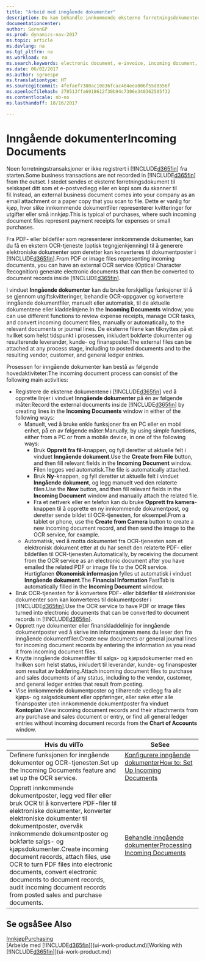 ```yaml
---
title: "Arbeid med inngående dokumenter"
description: Du kan behandle innkommende eksterne forretningsdokumenter, for eksempel kvitteringer eller PDF-filer, behandle OCR-oppgaver og konvertere filer til elektroniske dokumenter og poster i Dynamics NAV.
documentationcenter: 
author: SorenGP
ms.prod: dynamics-nav-2017
ms.topic: article
ms.devlang: na
ms.tgt_pltfrm: na
ms.workload: na
ms.search.keywords: electronic document, e-invoice, incoming document, OCR, ecommerce, document exchange, import invoice
ms.date: 06/02/2017
ms.author: sgroespe
ms.translationtype: HT
ms.sourcegitcommit: 4fefaef7380ac10836fcac404eea006f55d8556f
ms.openlocfilehash: 278513ffa6918612f30b94c7306e340362505f32
ms.contentlocale: nb-no
ms.lasthandoff: 10/16/2017

---
```

# <a name="incoming-documents"></a><span data-ttu-id="f0766-103">Inngående dokumenter</span><span class="sxs-lookup"><span data-stu-id="f0766-103">Incoming Documents</span></span>
<span data-ttu-id="f0766-104">Noen forretningstransaksjoner er ikke registrert i [!INCLUDE[d365fin](includes/d365fin_md.md)] fra starten.</span><span class="sxs-lookup"><span data-stu-id="f0766-104">Some business transactions are not recorded in [!INCLUDE[d365fin](includes/d365fin_md.md)] from the outset.</span></span> <span data-ttu-id="f0766-105">I stedet sendes et eksternt forretningsdokument til selskapet ditt som et e-postvedlegg eller en kopi som du skanner til fil.</span><span class="sxs-lookup"><span data-stu-id="f0766-105">Instead, an external business document comes into your company as an email attachment or a paper copy that you scan to file.</span></span> <span data-ttu-id="f0766-106">Dette er vanlig for kjøp, hvor slike innkommende dokumentfiler representerer kvitteringer for utgifter eller små innkjøp.</span><span class="sxs-lookup"><span data-stu-id="f0766-106">This is typical of purchases, where such incoming document files represent payment receipts for expenses or small purchases.</span></span>

<span data-ttu-id="f0766-107">Fra PDF- eller bildefiler som representerer innkommende dokumenter, kan du få en ekstern OCR-tjeneste (optisk tegngjenkjenning) til å generere elektroniske dokumenter som deretter kan konverteres til dokumentposter i [!INCLUDE[d365fin](includes/d365fin_md.md)].</span><span class="sxs-lookup"><span data-stu-id="f0766-107">From PDF or image files representing incoming documents, you can have an external OCR service (Optical Character Recognition) generate electronic documents that can then be converted to document records inside [!INCLUDE[d365fin](includes/d365fin_md.md)].</span></span>

<span data-ttu-id="f0766-108">I vinduet **Inngående dokumenter** kan du bruke forskjellige funksjoner til å se gjennom utgiftskvitteringer, behandle OCR-oppgaver og konvertere inngående dokumentfiler, manuelt eller automatisk, til de aktuelle dokumentene eller kladdelinjene.</span><span class="sxs-lookup"><span data-stu-id="f0766-108">In the **Incoming Documents** window, you can use different functions to review expense receipts, manage OCR tasks, and convert incoming document files, manually or automatically, to the relevant documents or journal lines.</span></span> <span data-ttu-id="f0766-109">De eksterne filene kan tilknyttes på et hvilket som helst tidspunkt i prosessen, inkludert bokførte dokumenter og resulterende leverandør, kunde- og finansposter.</span><span class="sxs-lookup"><span data-stu-id="f0766-109">The external files can be attached at any process stage, including to posted documents and to the resulting vendor, customer, and general ledger entries.</span></span>

<span data-ttu-id="f0766-110">Prosessen for inngående dokumenter kan bestå av følgende hovedaktiviteter:</span><span class="sxs-lookup"><span data-stu-id="f0766-110">The incoming document process can consist of the following main activities:</span></span>

* <span data-ttu-id="f0766-111">Registrere de eksterne dokumentene i [!INCLUDE[d365fin](includes/d365fin_md.md)] ved å opprette linjer i vinduet **Inngående dokumenter** på én av følgende måter:</span><span class="sxs-lookup"><span data-stu-id="f0766-111">Record the external documents inside [!INCLUDE[d365fin](includes/d365fin_md.md)] by creating lines in the **Incoming Documents** window in either of the following ways:</span></span>
  * <span data-ttu-id="f0766-112">Manuelt, ved å bruke enkle funksjoner fra en PC eller en mobil enhet, på en av følgende måter:</span><span class="sxs-lookup"><span data-stu-id="f0766-112">Manually, by using simple functions, either from a PC or from a mobile device, in one of the following ways:</span></span>
    * <span data-ttu-id="f0766-113">Bruk **Opprett fra fil**-knappen, og fyll deretter ut aktuelle felt i vinduet **Inngående dokument**.</span><span class="sxs-lookup"><span data-stu-id="f0766-113">Use the **Create from File** button, and then fill relevant fields in the **Incoming Document** window.</span></span> <span data-ttu-id="f0766-114">Filen legges ved automatisk.</span><span class="sxs-lookup"><span data-stu-id="f0766-114">The file is automatically attached.</span></span>  
    * <span data-ttu-id="f0766-115">Bruk **Ny**-knappen, og fyll deretter ut aktuelle felt i vinduet **Inngående dokument**, og legg manuelt ved den relaterte filen.</span><span class="sxs-lookup"><span data-stu-id="f0766-115">Use the **New** button, and then fill relevant fields in the **Incoming Document** window and manually attach the related file.</span></span>
    * <span data-ttu-id="f0766-116">Fra et nettverk eller en telefon kan du bruke **Opprett fra kamera**-knappen til å opprette en ny innkommende dokumentpost, og deretter sende bildet til OCR-tjenesten, for eksempel.</span><span class="sxs-lookup"><span data-stu-id="f0766-116">From a tablet or phone, use the **Create from Camera** button to create a new incoming document record, and then send the image to the OCR service, for example.</span></span>
  * <span data-ttu-id="f0766-117">Automatisk, ved å motta dokumentet fra OCR-tjenesten som et elektronisk dokument etter at du har sendt den relaterte PDF- eller bildefilen til OCR-tjenesten.</span><span class="sxs-lookup"><span data-stu-id="f0766-117">Automatically, by receiving the document from the OCR service as an electronic document after you have emailed the related PDF or image file to the OCR service.</span></span> <span data-ttu-id="f0766-118">Hurtigfanen **Økonomisk informasjon** fylles ut automatisk i vinduet **Inngående dokument**.</span><span class="sxs-lookup"><span data-stu-id="f0766-118">The **Financial Information** FastTab is automatically filled in the **Incoming Document** window.</span></span>
* <span data-ttu-id="f0766-119">Bruk OCR-tjenesten for å konvertere PDF- eller bildefiler til elektroniske dokumenter som kan konverteres til dokumentposter i [!INCLUDE[d365fin](includes/d365fin_md.md)].</span><span class="sxs-lookup"><span data-stu-id="f0766-119">Use the OCR service to have PDF or image files turned into electronic documents that can be converted to document records in [!INCLUDE[d365fin](includes/d365fin_md.md)].</span></span>
* <span data-ttu-id="f0766-120">Opprett nye dokumenter eller finanskladdelinje for inngående dokumentposter ved å skrive inn informasjonen mens du leser den fra inngående dokumentfiler.</span><span class="sxs-lookup"><span data-stu-id="f0766-120">Create new documents or general journal lines for incoming document records by entering the information as you read it from incoming document files.</span></span>
* <span data-ttu-id="f0766-121">Knytte inngående dokumentfiler til salgs- og kjøpsdokumenter med en hvilken som helst status, inkludert til leverandør, kunde- og finansposter som resultat av bokføring.</span><span class="sxs-lookup"><span data-stu-id="f0766-121">Attach incoming document files to purchase and sales documents of any status, including to the vendor, customer, and general ledger entries that result from posting.</span></span>
* <span data-ttu-id="f0766-122">Vise innkommende dokumentposter og tilhørende vedlegg fra alle kjøps- og salgsdokument eller oppføringer, eller søke etter alle finansposter uten innkommende dokumentposter fra vinduet **Kontoplan**.</span><span class="sxs-lookup"><span data-stu-id="f0766-122">View incoming document records and their attachments from any purchase and sales document or entry, or find all general ledger entries without incoming document records from the **Chart of Accounts** window.</span></span>

| <span data-ttu-id="f0766-123">Hvis du vil</span><span class="sxs-lookup"><span data-stu-id="f0766-123">To</span></span> | <span data-ttu-id="f0766-124">Se</span><span class="sxs-lookup"><span data-stu-id="f0766-124">See</span></span> |
| --- | --- |
| <span data-ttu-id="f0766-125">Definere funksjonen for inngående dokumenter og OCR-tjenesten.</span><span class="sxs-lookup"><span data-stu-id="f0766-125">Set up the Incoming Documents feature and set up the OCR service.</span></span> |[<span data-ttu-id="f0766-126">Konfigurere inngående dokumenter</span><span class="sxs-lookup"><span data-stu-id="f0766-126">How to: Set Up Incoming Documents</span></span>](across-how-setup-income-documents.md) |
| <span data-ttu-id="f0766-127">Opprett innkommende dokumentposter, legg ved filer eller bruk OCR til å konvertere PDF-filer til elektroniske dokumenter, konverter elektroniske dokumenter til dokumentposter, overvåk innkommende dokumentposter og bokførte salgs- og kjøpsdokumenter.</span><span class="sxs-lookup"><span data-stu-id="f0766-127">Create incoming document records, attach files, use OCR to turn PDF files into electronic documents, convert electronic documents to document records, audit incoming document records from posted sales and purchase documents.</span></span> |[<span data-ttu-id="f0766-128">Behandle inngående dokumenter</span><span class="sxs-lookup"><span data-stu-id="f0766-128">Processing Incoming Documents</span></span>](across-process-income-documents.md) |

## <a name="see-also"></a><span data-ttu-id="f0766-129">Se også</span><span class="sxs-lookup"><span data-stu-id="f0766-129">See Also</span></span>
[<span data-ttu-id="f0766-130">Innkjøp</span><span class="sxs-lookup"><span data-stu-id="f0766-130">Purchasing</span></span>](purchasing-manage-purchasing.md)  
<span data-ttu-id="f0766-131">[Arbeide med [!INCLUDE[d365fin](includes/d365fin_md.md)]](ui-work-product.md)</span><span class="sxs-lookup"><span data-stu-id="f0766-131">[Working with [!INCLUDE[d365fin](includes/d365fin_md.md)]](ui-work-product.md)</span></span>

